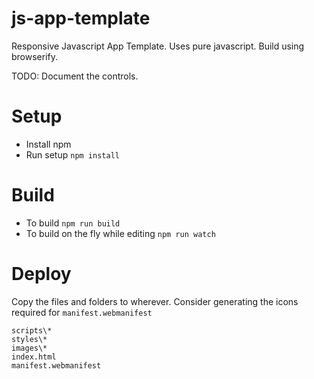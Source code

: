 # js-app-template
Responsive Javascript App Template. Uses pure javascript. Build using browserify.

TODO: Document the controls.

# Setup
* Install npm
* Run setup `npm install`

# Build
* To build `npm run build`
* To build on the fly while editing `npm run watch`

# Deploy
Copy the files and folders to wherever. Consider generating the icons required for `manifest.webmanifest`

    scripts\*
    styles\*
    images\*
    index.html
    manifest.webmanifest

